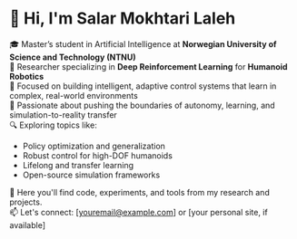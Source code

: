 # 👋 Hi, I'm Salar Mokhtari Laleh

🎓 Master’s student in Artificial Intelligence at **Norwegian University of Science and Technology (NTNU)**  
🤖 Researcher specializing in **Deep Reinforcement Learning** for **Humanoid Robotics**  
🧠 Focused on building intelligent, adaptive control systems that learn in complex, real-world environments  
🚀 Passionate about pushing the boundaries of autonomy, learning, and simulation-to-reality transfer  
🔍 Exploring topics like:
- Policy optimization and generalization
- Robust control for high-DOF humanoids
- Lifelong and transfer learning
- Open-source simulation frameworks

📂 Here you'll find code, experiments, and tools from my research and projects.  
📫 Let's connect: [youremail@example.com] or [your personal site, if available]
